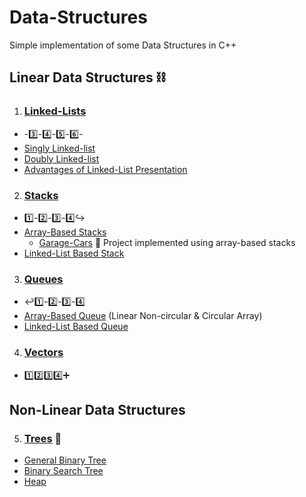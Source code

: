 # Data-Structures
Simple implementation of some Data Structures in C++

## Linear Data Structures :chains:

1.  ### [Linked-Lists](https://github.com/abdel-elsayed/Data-Structures/tree/master/Linked%20List)
   - -:three:-:four:-:five:-:six:-
   - [Singly Linked-list](https://github.com/abdel-elsayed/Data-Structures/tree/master/Linked%20List/Doubly%20Linked%20list)
   - [Doubly Linked-list](https://github.com/abdel-elsayed/Data-Structures/tree/master/Linked%20List/Singly%20linked%20List)
   - [Advantages of Linked-List Presentation](https://github.com/abdel-elsayed/Data-Structures/blob/master/Linked%20List/Advantages%20of%20Linked%20Lists.pptx)

2. ### [Stacks](https://github.com/abdel-elsayed/Data-Structures/tree/master/Stacks)  
  - :one:-:two:-:three:-:four::arrow_right_hook:
  - [Array-Based Stacks](https://github.com/abdel-elsayed/Data-Structures/tree/master/Stacks/Array-based%20stack)
    - [Garage-Cars](https://github.com/abdel-elsayed/GarageCars) :car: Project implemented using array-based stacks
  - [Linked-List Based Stack](https://github.com/abdel-elsayed/Data-Structures/tree/master/Stacks/Linked-list%20based)
    
  
3. ### [Queues](https://github.com/abdel-elsayed/Data-Structures/tree/master/Queues)
  - :leftwards_arrow_with_hook::one:-:two:-:three:-:four:
  - [Array-Based Queue](https://github.com/abdel-elsayed/Data-Structures/tree/master/Queues/Array-based%20Queues) (Linear Non-circular & Circular Array)
  - [Linked-List Based Queue](https://github.com/abdel-elsayed/Data-Structures/tree/master/Queues/Linked-list%20Queues)

4. ### [Vectors](https://github.com/abdel-elsayed/Data-Structures/tree/master/Vectors)  
  - :one::two::three::four::heavy_plus_sign:

## Non-Linear Data Structures
 5. ### [Trees](https://github.com/abdel-elsayed/Data-Structures/tree/master/Tree) :evergreen_tree:
   - [General Binary Tree](https://github.com/abdel-elsayed/Data-Structures/tree/master/Tree/General%20Binary%20tree)
   - [Binary Search Tree](https://github.com/abdel-elsayed/Data-Structures/tree/master/Tree/Binary%20Search%20Tree)
   - [Heap](https://github.com/abdel-elsayed/Data-Structures/tree/master/Tree/Heap)
